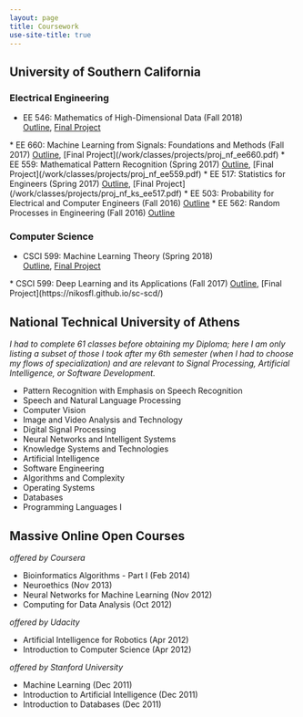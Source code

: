 ```yaml
---
layout: page
title: Coursework
use-site-title: true
---
```


<script type="text/javascript">
function showOrHide(id) 
{
    var div = document.getElementById(id);
    if (div.style.display == "block") 
    {
        div.style.display = "none";
    }
    else 
    {
        div.style.display = "block";
    }
}
</script>

## University of Southern California
### Electrical Engineering
* EE 546: Mathematics of High-Dimensional Data (Fall 2018)  
<a href="javascript:showOrHide('syl_ee546');">Outline</a>, [Final Project](/work/classes/projects/proj_nf_ee546.pdf)
<div style="display:none" id="syl_ee546">
<ol class="listing-grey" style="margin-left: 4%;">
  <li>Introduction to Mathematics of Data; Sample Applications; Optimization Basics</li>
  <li>Optimization for Modern Data Analysis I: First Order Methods, Accelerated Schemes</li>
  <li>Optimization for Modern Data Analysis II: Sub-Gradients and Non-Smooth Optimization, Incremental and Stochastic Schemes</li>
  <li>Basics of Concentration of Measure and High Dimensional Probability</li>
  <li>Non-Asymptotic Random Matrix Theory and Matrix Concentration</li>
  <li>Dimension Reduction, Sketching, and Applications</li>
  <li>Fast and Randomized Methods for Numerical Linear Algebra</li>
  <li>Clustering I: Matrix Perturbation Theory</li>
  <li>Clustering II: Spectral Algorithms, Application in Community Detection</li>
  <li>Linear Inverse Problems I: Compressive Sensing and Sparsity, Recommender Systems, Matrix Completion and Low-Rank Modeling</li>
  <li>Linear Inverse Problems II: Recovery of ne-scale Data from coarse-scale Measurements: Applications in Deblurring, Fluorescence Microscopy, Wireless Communications, Medical Imaging and Computer Vision</li>
  <li>Modern Theory of Linear Inverse Problems; Iterative Algorithms and Non-Convex Optimization; Phase Retrieval and Computational Imaging</li>
  <li>Discrete and Submodular Optimization and Learning</li>
  <li>Learning Representations; Sparse Coding; Word Embeddings</li>
  <li>Kernel Methods; “Shallow" and “Deep" Learning</li>
</ol>
</div>
* EE 660: Machine Learning from Signals: Foundations and Methods (Fall 2017)  
<a href="javascript:showOrHide('syl_ee660');">Outline</a>, [Final Project](/work/classes/projects/proj_nf_ee660.pdf)
<div style="display:none" id="syl_ee660">
<ol class="listing-grey" style="margin-left: 4%;">
    <li>Introduction to Machine Learning</li>
    <li>Key Issues and Concepts in Machine Learning</li>
    <li>Multidimensional Regression: Linear Regression, Maximum-Likelihood and MAP Estimation, Ridge Regression, Bayesian regression; Learning Linear and Non-Linear Relationships</li>
    <li>Review of Convexity and Optimization</li>
    <li>Logistic Regression</li>
    <li>Feasibility of Learning: Deterministic and Statistical Views; Hoeffding Inequality; Inductive Bias</li>
    <li>Complexity of Learning I: Generalization; Estimation of Error on New Data; Implications in Dataset Usage</li>
    <li>Complexity of Learning II: Bias-Variance Decomposition; Learning Curves; Overfitting</li>
    <li>Regularization; Feature Reduction; Sparsity</li>
    <li>Model Selection and Validation</li>
    <li>Boosting Techniques and Decision Trees</li>
    <li>Kernel Methods</li>
    <li>Semi-Supervised Learning for Classification</li>
    <li>Unsupervised Learning for Clustering: Statistical Techniques</li>
    <li>Unsupervised Learning for Clustering: Other Techniques</li>
</ol>
</div>
* EE 559: Mathematical Pattern Recognition (Spring 2017)  
<a href="javascript:showOrHide('syl_ee559');">Outline</a>, [Final Project](/work/classes/projects/proj_nf_ee559.pdf)
<div style="display:none" id="syl_ee559">
<ol class="listing-grey" style="margin-left: 4%;">
    <li>Basic Concepts in Pattern Recognition; A Paradigm in Pattern Recognition</li>
    <li>Distribution-Free Classification I: Classifier Design; Discriminant Functions</li>
    <li>Distribution-Free Classification II: Training and Optimization for Supervised Learning; Perceptron; Support Vector Machines</li>
    <li>Statistical Classification I: Statistics are Known - Bayes Decision Theory</li>
    <li>Statistical Classification II: Statistics are Partially Known - Parameter Estimation: Maximum Likelihood, Maximum A Posteriori, Bayesian Estimation</li>
    <li>Statistical Classification III: Statistics are Unknown - Non-Parametric Techniques: Histogram, Parzen Windows, k-Nearest Neighbors</li>
    <li>Statistical Classification IV: Supervised Learning</li>
    <li>Validation and Cross-Validation; Feature Selection and Reduction</li>
    <li>Artificial Neural Networks</li>
</ol>
</div>
* EE 517: Statistics for Engineers (Spring 2017)  
<a href="javascript:showOrHide('syl_ee517');">Outline</a>, [Final Project](/work/classes/projects/proj_nf_ks_ee517.pdf)
<div style="display:none" id="syl_ee517">
<ol class="listing-grey" style="margin-left: 4%;">
    <li>Overview of Statistics; Probability Review</li>
    <li>Sampling Distributions</li>
    <li>Point Estimation</li>
    <li>Confidence Intervals</li>
    <li>Hypothesis Testing</li>
    <li>Tests for Probability Densities; Contingency Tables</li>
    <li>Sufficient Statistics; Cramer-Rao Bound; Ratio Hypothesis Tests</li>
    <li>Sequential Tests; Linear Regression; Heteroscedasticity</li>
    <li>Multiple Regression; Multicollinearity Diagnostics</li>
    <li>Model Building; Stepwise Regression; Statistical Process Control</li>
    <li>Other Regression Types; ANOVA</li>
    <li>Runs; Experimental Design; Bayesian Statistics</li>
    <li>Expectation-Maximization; Hierarchical Bayes and Gibbs Samplers; Non-Parametric/Robust Tools</li>
</ol>
</div>
* EE 503: Probability for Electrical and Computer Engineers (Fall 2016)  
<a href="javascript:showOrHide('syl_ee503');">Outline</a>
<div style="display:none" id="syl_ee503">
<ol class="listing-grey" style="margin-left: 4%;">
    <li>Logic and Sets; Sigma Algebras; Probability Axioms</li>
    <li>Independence; Total Probability; Bayes' Theorem</li>
    <li>Combinatorics; Binomial Theorem; Limits of Sequences</li>
    <li>Poisson Theorem; Negative Binomial; Formal Reasoning</li>
    <li>Random Variables; Densities and Cumulative Distributions</li>
    <li>Expectations and Moments of Random Variables</li>
    <li>Covariance; Correlation; Uncertainty Principles</li>
    <li>Stochastic Convergence; Laws of Large Numbers</li>
    <li>Conditional Expectations; Maximum Likelihood Estimation</li>
    <li>Transformed Densities; Random Sampling; Entropy</li>
    <li>Central Limit Theorem and Applications; Confidence Intervals</li>
    <li>Financial Engineering; Introduction to Martingales and Markov Chains</li>
    <li>Markov Chains: Estimation</li>
    <li>Markov Chains and Queues: Advanced Applications</li>
</ol>
</div>
* EE 562: Random Processes in Engineering (Fall 2016)  
<a href="javascript:showOrHide('syl_ee562');">Outline</a>
<div style="display:none" id="syl_ee562">
<ol class="listing-grey" style="margin-left: 4%;">
    <li>Definition of Random Processes: Random Variables, Random Vectors, Random Sequences, Random Waveforms, etc.</li>
    <li>Second Order Statistics: Properties of Correlation Functions</li>
    <li>Covariance Matrix Factorization; Eigenvalues - Eigenvectors; Causal Factoring and Whitening Concepts</li>
    <li>Gaussian Processes</li>
    <li>Simple Hypothesis Tests</li>
    <li>Linear Minimum-Mean-Square-Error Estimation; Orthogonality Principle</li>
    <li>Linear Operations on Random Processes; Convergence Concepts: Convolution, Integration, Differentiation</li>
    <li>Frequency Domain Analysis: Time Invariant Linear Operations</li>
    <li>Energy Spectra; Power Spectra; White Noise Approximations</li>
    <li>Linear Transformations of Wide-Sense Stationary Random Processes; Spectral Factorization; Applications</li>
    <li>Poisson Distributed Events in Time; Campbell’s Theorem</li>
    <li>Karhuenen-Loeve Expansions of Finite Intervals</li>
    <li>Narrowband Process Representations</li>
    <li>Time Averages; Ergodicity</li>
</ol>
</div>

### Computer Science
* CSCI 599: Machine Learning Theory (Spring 2018)  
<a href="javascript:showOrHide('syl_csci599b');">Outline</a>, [Final Project](/work/classes/projects/proj_nf_csci599b.pdf)
<div style="display:none" id="syl_csci599b">
<ol class="listing-grey" style="margin-left: 4%;">
    <li>Introduction to Machine Learning Theory; Supervised Learning</li>
    <li>Online Learning: Winnow, Best Experts, Weighted Majority, Perceptron Algorithms</li>
    <li>Generic Bounds for Online Learning</li>
    <li>VC dimension and Sample Complexity</li>
    <li>PAC Learning Model; Online to PAC Conversion; Occam's Razor</li>
    <li>VC Dimension and Sample Complexity of PAC Learning</li>
    <li>Weak and Strong Learning</li>
    <li>Boosting</li>
    <li>PAC Learning with Noise: Random Classification Noise, Malicious Noise</li>
    <li>Statistical Query (SQ) Learning; Simulating SQ Queries in the Presence of Random Classification Noise</li>
    <li>Adaboost Algorithm and Analysis</li>
</ol>
</div>
* CSCI 599: Deep Learning and its Applications (Fall 2017)  
 <a href="javascript:showOrHide('syl_csci599');">Outline</a>, [Final Project](https://nikosfl.github.io/sc-scd/)
<div style="display:none" id="syl_csci599">
<ol class="listing-grey" style="margin-left: 4%;">
    <li>Machine Learning Review</li>
    <li>Loss Functions and Optimization; Feed Forward Neural Networks</li>
    <li>Convolutional Neural Networks (CNNs)</li>
    <li>Training Neural Networks</li>
    <li>CNN Architectures</li>
    <li>Deep Learning Software</li>
    <li>Recurrent Neural Networks</li>
    <li>Generative Adversarial Networks (GANs)</li>
    <li>Variational Autoencoders</li>
    <li>PixelRNN; PixelCNN</li>
    <li>Deep Reinforcement Learning</li>
    <li>InfoGAN; CycleGAN</li>
    <li>Attention Networks; Relational Networks; Memory Networks</li>
    <li>AlphaGo; AlphaGo Zero</li>
    <li>Imitation Learning</li>
</ol>
</div>

## National Technical University of Athens
*I had to complete 61 classes before obtaining my Diploma; here I am only listing a subset of those I took after my 6th semester (when I had to choose my flows of specialization) and are relevant to Signal Processing, Artificial Intelligence, or Software Development.* 
* Pattern Recognition with Emphasis on Speech Recognition 
* Speech and Natural Language Processing 
* Computer Vision 
* Image and Video Analysis and Technology
* Digital Signal Processing
* Neural Networks and Intelligent Systems 
* Knowledge Systems and Technologies 
* Artificial Intelligence  
* Software Engineering 
* Algorithms and Complexity
* Operating Systems 
* Databases 
* Programming Languages I
<!-- * Physiological Systems Modeling, Simulation, and Control * Optimization Techniques and Control Applications * Graph Theory -->
<!-- * Applied Mathematics - Calculus of Variations * Biomedical Technology Laboratory * Electromagnetic Compatibility -->
<!-- * Mathematical Logic for Computer Science * Control Systems Design -->

## Massive Online Open Courses
*offered by Coursera*
* Bioinformatics Algorithms - Part I (Feb 2014)
* Neuroethics (Nov 2013)
* Neural Networks for Machine Learning (Nov 2012)
* Computing for Data Analysis (Oct 2012)  

*offered by Udacity*
* Artificial Intelligence for Robotics (Apr 2012)
* Introduction to Computer Science (Apr 2012)  

*offered by Stanford University*
* Machine Learning (Dec 2011)  
* Introduction to Artificial Intelligence (Dec 2011) 
* Introduction to Databases (Dec 2011) 

<!--[[Syllabus](/work/classes/syllabus/syl_ee546.pdf)]-->  
<!--[[Syllabus](/work/classes/syllabus/syl_ee660.pdf)], [[Final Project](/work/classes/projects/proj_nf_ee660.pdf)]-->
<!-- [[Syllabus](/work/classes/syllabus/syl_ee559.pdf)], [[Final Project](/work/classes/projects/proj_nf_ee559.pdf)] -->
<!-- [[Syllabus](/work/classes/syllabus/syl_ee517.pdf)], [[Final Project](/work/classes/projects/proj_nf_ee517.pdf)] -->
<!-- [[Syllabus](/work/classes/syllabus/syl_ee503.pdf)] -->
<!-- [[Syllabus](/work/classes/syllabus/syl_ee562.pdf)] -->
<!-- [[Syllabus](http://www.iliasdiakonikolas.org/teaching/Spring18/CSCI599.html)], [[Final Project](/work/classes/projects/proj_nf_csci599b.pdf)] -->
<!-- [[Syllabus](/work/classes/syllabus/syl_ee599.pdf)], [[Final Project](https://nikosfl.github.io/sc-scd/)] -->
